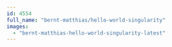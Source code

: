 ```yaml
---
id: 4554
full_name: "bernt-matthias/hello-world-singularity"
images: 
  - "bernt-matthias-hello-world-singularity-latest"
---
```

